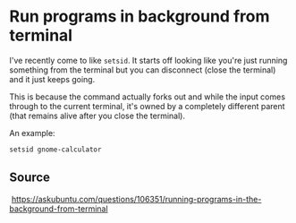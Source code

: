# Run programs in background from terminal

I've recently come to like `setsid`. It starts off looking like you're just running something from the terminal but you can disconnect (close the terminal) and it just keeps going.

This is because the command actually forks out and while the input comes through to the current terminal, it's owned by a completely different parent (that remains alive after you close the terminal).

An example:

```bash
setsid gnome-calculator
```

## Source

​	https://askubuntu.com/questions/106351/running-programs-in-the-background-from-terminal